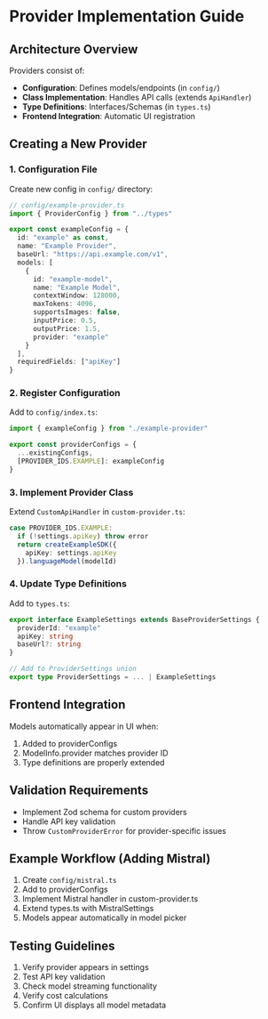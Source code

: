 # Provider Implementation Guide

## Architecture Overview
Providers consist of:
- **Configuration**: Defines models/endpoints (in `config/`)
- **Class Implementation**: Handles API calls (extends `ApiHandler`)
- **Type Definitions**: Interfaces/Schemas (in `types.ts`)
- **Frontend Integration**: Automatic UI registration

## Creating a New Provider

### 1. Configuration File
Create new config in `config/` directory:
```ts
// config/example-provider.ts
import { ProviderConfig } from "../types"

export const exampleConfig = {
  id: "example" as const,
  name: "Example Provider",
  baseUrl: "https://api.example.com/v1",
  models: [
    {
      id: "example-model",
      name: "Example Model",
      contextWindow: 128000,
      maxTokens: 4096,
      supportsImages: false,
      inputPrice: 0.5,
      outputPrice: 1.5,
      provider: "example"
    }
  ],
  requiredFields: ["apiKey"]
}
```

### 2. Register Configuration
Add to `config/index.ts`:
```ts
import { exampleConfig } from "./example-provider"

export const providerConfigs = {
  ...existingConfigs,
  [PROVIDER_IDS.EXAMPLE]: exampleConfig
}
```

### 3. Implement Provider Class
Extend `CustomApiHandler` in `custom-provider.ts`:
```ts
case PROVIDER_IDS.EXAMPLE:
  if (!settings.apiKey) throw error
  return createExampleSDK({
    apiKey: settings.apiKey
  }).languageModel(modelId)
```

### 4. Update Type Definitions
Add to `types.ts`:
```ts
export interface ExampleSettings extends BaseProviderSettings {
  providerId: "example"
  apiKey: string
  baseUrl?: string
}

// Add to ProviderSettings union
export type ProviderSettings = ... | ExampleSettings
```

## Frontend Integration
Models automatically appear in UI when:
1. Added to providerConfigs
2. ModelInfo.provider matches provider ID
3. Type definitions are properly extended

## Validation Requirements
- Implement Zod schema for custom providers
- Handle API key validation
- Throw `CustomProviderError` for provider-specific issues

## Example Workflow (Adding Mistral)
1. Create `config/mistral.ts`
2. Add to providerConfigs
3. Implement Mistral handler in custom-provider.ts 
4. Extend types.ts with MistralSettings
5. Models appear automatically in model picker

## Testing Guidelines
1. Verify provider appears in settings
2. Test API key validation
3. Check model streaming functionality
4. Verify cost calculations
5. Confirm UI displays all model metadata
